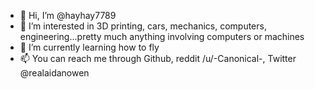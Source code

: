 - 👋 Hi, I’m @hayhay7789
- 👀 I’m interested in 3D printing, cars, mechanics, computers, engineering...pretty much anything involving computers or machines
- 🌱 I’m currently learning how to fly
- 📫 You can reach me through Github, reddit /u/-Canonical-, Twitter @realaidanowen

<!---
hayhay7789/hayhay7789 is a ✨ special ✨ repository because its `README.md` (this file) appears on your GitHub profile.
You can click the Preview link to take a look at your changes.
--->
